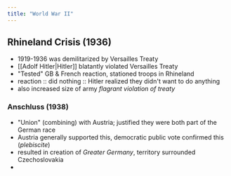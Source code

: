 ```yaml
---
title: "World War II"
---
```

## Rhineland Crisis (1936)
- 1919-1936 was demilitarized by Versailles Treaty
- [[Adolf Hitler|Hitler]] blatantly violated Versailles Treaty
- "Tested" GB & French reaction, stationed troops in Rhineland
- reaction :: did nothing :: Hitler realized they didn't want to do anything
- also increased size of army *flagrant violation of treaty*
### Anschluss (1938)
- "Union" (combining) with Austria; justified they were both part of the German race
- Austria generally supported this, democratic public vote confirmed this (*plebiscite*)
- resulted in creation of *Greater Germany*, territory surrounded Czechoslovakia
- 